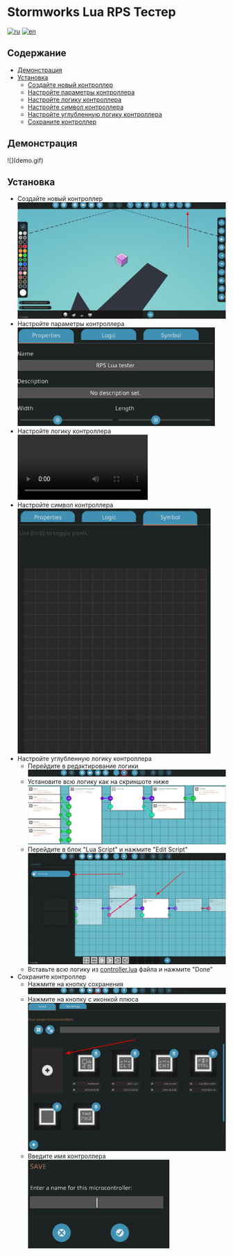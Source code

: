 <!-- Controller name -->
<h1>Stormworks Lua RPS Тестер</h1>

<!-- Translates -->
[![ru](https://img.shields.io/badge/lang-ru-blue.svg)](./README_ru.md)
[![en](https://img.shields.io/badge/lang-en-red.svg)](./README.md)

<!-- Table of contents -->
<h2>Содержание</h2>
<ul>

<!-- Demonstration -->
<li>
    <a href="#demo">Демонстрация</a>
</li>

<!-- Installation -->
<li>
    <a href="#installation">Установка</a>
    <ul>
        <li>
            <a href="#new-microcontroller">Создайте новый контроллер</a>
        </li>
        <li>
            <a href="#setup-properties">Настройте параметры контроллера</a>
        </li>
        <li>
            <a href="#setup-logic">Настройте логику контроллера</a>
        </li>
        <li>
            <a href="#setup-symbol">Настройте символ контроллера</a>
        </li>
        <li>
            <a href="#setup-logic-properly">Настройте углубленную логику контроллера</a>
        </li>
        <li>
            <a href="#save-controller">Сохраните контроллер</a>
        </li>
    </ul>
</li>
</ul>

<!-- Demonstration -->
<h2><a id="demo">Демонстрация</a></h2>
![](demo.gif)

<!-- Installation -->
<h2><a id="installation">Установка</a></h2>
<ul>

<!-- Create new microcontroller -->
<li>
    <a id="new-microcontroller">Создайте новый контроллер</a>
    <br>
    <img src="ReadmeImgs/create_microcontroller.png">
</li>

<!-- Setup props -->
<li>
    <a id="setup-properties">Настройте параметры контроллера</a>
    <br>
    <img src="ReadmeImgs/setup-props.png">
</li>

<!-- Setup logic -->
<li>
    <a id="setup-logic">Настройте логику контроллера</a>
    <br>
    <video src="ReadmeImgs/setup-logic.gif">
</li>

<!-- Setup symbol -->
<li>
    <a id="setup-symbol">Настройте символ контроллера</a>
    <br>
    <img src="ReadmeImgs/setup-symbol.png">
</li>

<!-- Setup logic properly -->
<li>
    <a id="setup-logic-properly">Настройте углубленную логику контроллера</a>
    <ul>
        <li>
            Перейдите в редактирование логики
            <br>
            <img src="ReadmeImgs/setup-logic-properly.png">
        </li>
        <li>
            Установите всю логику как на скриншоте ниже
            <br>
            <img src="ReadmeImgs/logicProperly/all-logic.png">
        </li>
        <li>
            Перейдите в блок "Lua Script" и нажмите "Edit Script"
            <br>
            <img src="ReadmeImgs/logicProperly/edit-script.png">
        </li>
        <li>
            Вставьте всю логику из <a href="./controller.lua">controller.lua</a> файла и нажмите "Done"
        </li>
    </ul>
</li>

<!-- Save controller -->
<li>
    <a id="save-controller">Сохраните контроллер</a>
    <ul>
        <li>
            Нажмите на кнопку сохранения
            <br>
            <img src="ReadmeImgs/goto-save-btn.png">
        </li>
        <li>
            Нажмите на кнопку с иконкой плюса
            <br>
            <img src="ReadmeImgs/plus-btn.png">
        </li>
        <li>
            Введите имя контроллера
            <br>
            <img src="ReadmeImgs/controller-name.png">
        </li>
    </ul>
</li>

</ul>